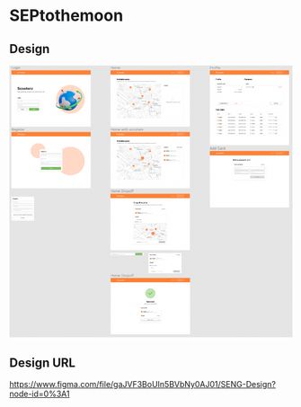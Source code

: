 # SEPtothemoon



## Design
![image.png](./image.png)

## Design URL

https://www.figma.com/file/gaJVF3BoUIn5BVbNy0AJ01/SENG-Design?node-id=0%3A1

